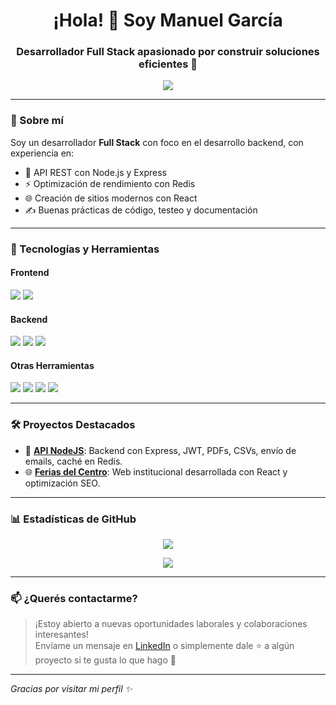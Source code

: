 <!-- Encabezado principal -->
<h1 align="center">¡Hola! 👋 Soy Manuel García</h1>
<h3 align="center">Desarrollador Full Stack apasionado por construir soluciones eficientes 🚀</h3>

<!-- Redes sociales -->
<p align="center">
  <a href="https://www.linkedin.com/in/manuel-garc%C3%ADa-207b28230/">
    <img src="https://img.shields.io/badge/LinkedIn-%230077B5.svg?style=for-the-badge&logo=linkedin&logoColor=white" />
  </a>
</p>

---

### 🧠 Sobre mí

Soy un desarrollador **Full Stack** con foco en el desarrollo backend, con experiencia en:

- 🔁 API REST con Node.js y Express
- ⚡ Optimización de rendimiento con Redis
- 🌐 Creación de sitios modernos con React
- ✍️ Buenas prácticas de código, testeo y documentación

---

### 🚀 Tecnologías y Herramientas

#### Frontend
<p>
  <img src="https://img.shields.io/badge/React-20232A?style=for-the-badge&logo=react&logoColor=61DAFB" />
  <img src="https://img.shields.io/badge/JavaScript-F7DF1E?style=for-the-badge&logo=javascript&logoColor=black" />
</p>

#### Backend
<p>
  <img src="https://img.shields.io/badge/Node.js-339933?style=for-the-badge&logo=nodedotjs&logoColor=white" />
  <img src="https://img.shields.io/badge/Express.js-000000?style=for-the-badge&logo=express&logoColor=white" />
  <img src="https://img.shields.io/badge/MySQL-00758F?style=for-the-badge&logo=mysql&logoColor=white" />
</p>

#### Otras Herramientas
<p>
  <img src="https://img.shields.io/badge/Git-F05032?style=for-the-badge&logo=git&logoColor=white" />
  <img src="https://img.shields.io/badge/GitHub-181717?style=for-the-badge&logo=github&logoColor=white" />
  <img src="https://img.shields.io/badge/VS%20Code-007ACC?style=for-the-badge&logo=visualstudiocode&logoColor=white" />
  <img src="https://img.shields.io/badge/Redis-DC382D?style=for-the-badge&logo=redis&logoColor=white" />
</p>

---

### 🛠 Proyectos Destacados

- 🔧 [**API NodeJS**](https://github.com/Manuelgarcia1/API-NodeJS): Backend con Express, JWT, PDFs, CSVs, envío de emails, caché en Redis.
- 🌐 [**Ferias del Centro**](https://github.com/Manuelgarcia1/ferias-del-centro): Web institucional desarrollada con React y optimización SEO.

---

### 📊 Estadísticas de GitHub

<p align="center">
  <img src="https://github-readme-stats.vercel.app/api?username=Manuelgarcia1&show_icons=true&theme=radical" />
</p>

<p align="center">
  <img src="https://github-readme-stats.vercel.app/api/top-langs/?username=Manuelgarcia1&layout=compact&theme=radical" />
</p>

---

### 📫 ¿Querés contactarme?

> ¡Estoy abierto a nuevas oportunidades laborales y colaboraciones interesantes!  
Envíame un mensaje en [LinkedIn](https://www.linkedin.com/in/manuel-garc%C3%ADa-207b28230/) o simplemente dale ⭐ a algún proyecto si te gusta lo que hago 💙

---

_Gracias por visitar mi perfil ✨_
